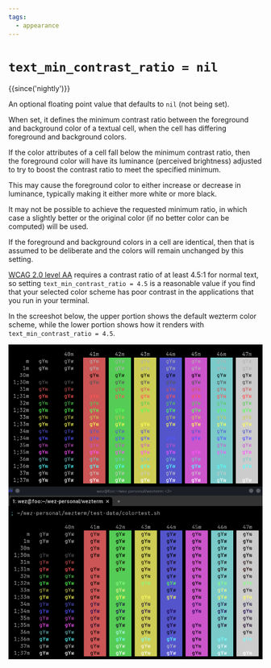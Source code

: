 ```yaml
---
tags:
  - appearance
---
```

# `text_min_contrast_ratio = nil`

{{since('nightly')}}

An optional floating point value that defaults to `nil` (not being set).

When set, it defines the minimum contrast ratio between the foreground
and background color of a textual cell, when the cell has differing
foreground and background colors.

If the color attributes of a cell fall below the minimum contrast ratio, then
the foreground color will have its luminance (perceived brightness) adjusted to
try to boost the contrast ratio to meet the specified minimum.

This may cause the foreground color to either increase or decrease in
luminance, typically making it either more white or more black.

It may not be possible to achieve the requested minimum ratio, in which
case a slightly better or the original color (if no better color can
be computed) will be used.

If the foreground and background colors in a cell are identical, then
that is assumed to be deliberate and the colors will remain unchanged
by this setting.

[WCAG 2.0 level AA](https://www.w3.org/WAI/WCAG2AA-Conformance) requires a
contrast ratio of at least 4.5:1 for normal text, so setting
`text_min_contrast_ratio = 4.5` is a reasonable value if you find that your
selected color scheme has poor contrast in the applications that you run in
your terminal.

In the screeshot below, the upper portion shows the default wezterm color scheme,
while the lower portion shows how it renders with `text_min_contrast_ratio = 4.5`.

![Screenshot](../../../screenshots/wezterm-min-contrast-ratio.png)
